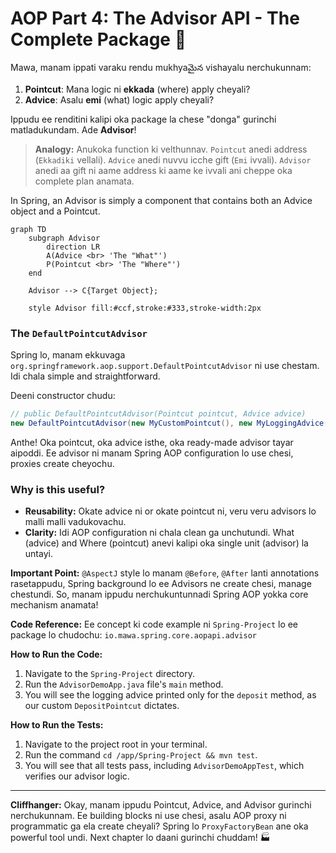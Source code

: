 # AOP Part 4: The Advisor API - The Complete Package 🎁

Mawa, manam ippati varaku rendu mukhyaమైన vishayalu nerchukunnam:
1.  **Pointcut**: Mana logic ni **ekkada** (where) apply cheyali?
2.  **Advice**: Asalu **emi** (what) logic apply cheyali?

Ippudu ee renditini kalipi oka package la chese "donga" gurinchi matladukundam. Ade **Advisor**!

> **Analogy:** Anukoka function ki velthunnav. `Pointcut` anedi address (`Ekkadiki` vellali). `Advice` anedi nuvvu icche gift (`Emi` ivvali). `Advisor` anedi aa gift ni aame address ki aame ke ivvali ani cheppe oka complete plan anamata.

In Spring, an Advisor is simply a component that contains both an Advice object and a Pointcut.

```mermaid
graph TD
    subgraph Advisor
        direction LR
        A(Advice <br> 'The "What"')
        P(Pointcut <br> 'The "Where"')
    end

    Advisor --> C{Target Object};

    style Advisor fill:#ccf,stroke:#333,stroke-width:2px
```

### The `DefaultPointcutAdvisor`

Spring lo, manam ekkuvaga `org.springframework.aop.support.DefaultPointcutAdvisor` ni use chestam. Idi chala simple and straightforward.

Deeni constructor chudu:
```java
// public DefaultPointcutAdvisor(Pointcut pointcut, Advice advice)
new DefaultPointcutAdvisor(new MyCustomPointcut(), new MyLoggingAdvice());
```
Anthe! Oka pointcut, oka advice isthe, oka ready-made advisor tayar aipoddi. Ee advisor ni manam Spring AOP configuration lo use chesi, proxies create cheyochu.

### Why is this useful?

*   **Reusability:** Okate advice ni or okate pointcut ni, veru veru advisors lo malli malli vadukovachu.
*   **Clarity:** Idi AOP configuration ni chala clean ga unchutundi. What (advice) and Where (pointcut) anevi kalipi oka single unit (advisor) la untayi.

**Important Point:**
`@AspectJ` style lo manam `@Before`, `@After` lanti annotations rasetappudu, Spring background lo ee Advisors ne create chesi, manage chestundi. So, manam ippudu nerchukuntunnadi Spring AOP yokka core mechanism anamata!

**Code Reference:**
Ee concept ki code example ni `Spring-Project` lo ee package lo chudochu:
`io.mawa.spring.core.aopapi.advisor`

**How to Run the Code:**
1.  Navigate to the `Spring-Project` directory.
2.  Run the `AdvisorDemoApp.java` file's `main` method.
3.  You will see the logging advice printed only for the `deposit` method, as our custom `DepositPointcut` dictates.

**How to Run the Tests:**
1.  Navigate to the project root in your terminal.
2.  Run the command `cd /app/Spring-Project && mvn test`.
3.  You will see that all tests pass, including `AdvisorDemoAppTest`, which verifies our advisor logic.

---

**Cliffhanger:**
Okay, manam ippudu Pointcut, Advice, and Advisor gurinchi nerchukunnam. Ee building blocks ni use chesi, asalu AOP proxy ni programmatic ga ela create cheyali? Spring lo `ProxyFactoryBean` ane oka powerful tool undi. Next chapter lo daani gurinchi chuddam! 🏭
